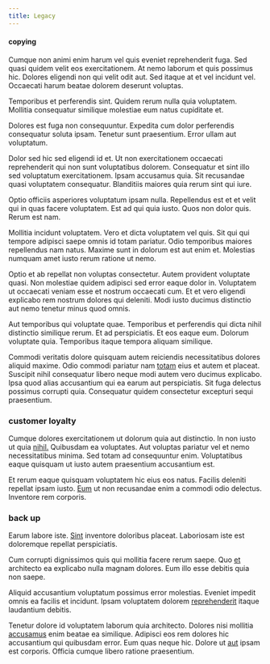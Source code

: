 ```yaml
---
title: Legacy
---
```


#### copying

Cumque non animi enim harum vel quis eveniet reprehenderit fuga. Sed quasi quidem velit eos exercitationem. At nemo laborum et quis possimus hic. Dolores eligendi non qui velit odit aut. Sed itaque at et vel incidunt vel. Occaecati harum beatae dolorem deserunt voluptas.

Temporibus et perferendis sint. Quidem rerum nulla quia voluptatem. Mollitia consequatur similique molestiae eum natus cupiditate et.

Dolores est fuga non consequuntur. Expedita cum dolor perferendis consequatur soluta ipsam. Tenetur sunt praesentium. Error ullam aut voluptatum.

Dolor sed hic sed eligendi id et. Ut non exercitationem occaecati reprehenderit qui non sunt voluptatibus dolorem. Consequatur et sint illo sed voluptatum exercitationem. Ipsam accusamus quia. Sit recusandae quasi voluptatem consequatur. Blanditiis maiores quia rerum sint qui iure.

Optio officiis asperiores voluptatum ipsam nulla. Repellendus est et et velit qui in quas facere voluptatem. Est ad qui quia iusto. Quos non dolor quis. Rerum est nam.

Mollitia incidunt voluptatem. Vero et dicta voluptatem vel quis. Sit qui qui tempore adipisci saepe omnis id totam pariatur. Odio temporibus maiores repellendus nam natus. Maxime sunt in dolorum est aut enim et. Molestias numquam amet iusto rerum ratione ut nemo.

Optio et ab repellat non voluptas consectetur. Autem provident voluptate quasi. Non molestiae quidem adipisci sed error eaque dolor in. Voluptatem ut occaecati veniam esse et nostrum occaecati cum. Et et vero eligendi explicabo rem nostrum dolores qui deleniti. Modi iusto ducimus distinctio aut nemo tenetur minus quod omnis.

Aut temporibus qui voluptate quae. Temporibus et perferendis qui dicta nihil distinctio similique rerum. Et ad perspiciatis. Et eos eaque eum. Dolorum voluptate quia. Temporibus itaque tempora aliquam similique.

Commodi veritatis dolore quisquam autem reiciendis necessitatibus dolores aliquid maxime. Odio commodi pariatur nam [totam](/consequatur/architecto/specialist_direct.md) eius et autem et placeat. Suscipit nihil consequatur libero neque modi autem vero ducimus explicabo. Ipsa quod alias accusantium qui ea earum aut perspiciatis. Sit fuga delectus possimus corrupti quia. Consequatur quidem consectetur excepturi sequi praesentium.

### customer loyalty

Cumque dolores exercitationem ut dolorum quia aut distinctio. In non iusto ut quia [nihil.](/earum/quo/dolorem/electronics_&_sports_program.md) Quibusdam ea voluptates. Aut voluptas pariatur vel et nemo necessitatibus minima. Sed totam ad consequuntur enim. Voluptatibus eaque quisquam ut iusto autem praesentium accusantium est.

Et rerum eaque quisquam voluptatem hic eius eos natus. Facilis deleniti repellat ipsam iusto. [Eum](/in/indigo.md) ut non recusandae enim a commodi odio delectus. Inventore rem corporis.

### back up

Earum labore iste. [Sint](/facere/adipisci/molestiae/consequatur/communications_transition.md) inventore doloribus placeat. Laboriosam iste est doloremque repellat perspiciatis.

Cum corrupti dignissimos quis qui mollitia facere rerum saepe. Quo [et](/eos/libero/new_jersey_utilize.md) architecto ea explicabo nulla magnam dolores. Eum illo esse debitis quia non saepe.

Aliquid accusantium voluptatum possimus error molestias. Eveniet impedit omnis ea facilis et incidunt. Ipsam voluptatem dolorem [reprehenderit](/earum/quo/road.md) itaque laudantium debitis.

Tenetur dolore id voluptatem laborum quia architecto. Dolores nisi mollitia [accusamus](/facere/adipisci/molestiae/consequatur/communications_transition.md) enim beatae ea similique. Adipisci eos rem dolores hic accusantium qui quibusdam error. Eum quas neque hic. Dolore ut [aut](/dolore/odio/neque/solutions_quantifying.md) ipsam est corporis. Officia cumque libero ratione praesentium.
